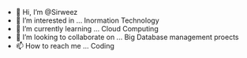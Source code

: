 - 👋 Hi, I’m @Sirweez
- 👀 I’m interested in ... Inormation Technology      
- 🌱 I’m currently learning ... Cloud Computing
- 💞️ I’m looking to collaborate on ... Big Database management proects
- 📫 How to reach me ... Coding

<!---
Sirweez/Sirweez is a ✨ special ✨ repository because its `README.md` (this file) appears on your GitHub profile.
You can click the Preview link to take a look at your changes.
--->
